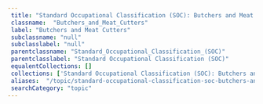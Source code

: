 ```yaml
--- 
 title: "Standard Occupational Classification (SOC): Butchers and Meat Cutters" 
 classname:  "Butchers_and_Meat_Cutters" 
 label: "Butchers and Meat Cutters" 
 subclassname: "null" 
 subclasslabel: "null" 
 parentclassname: "Standard_Occupational_Classification_(SOC)" 
 parentclasslabel: "Standard Occupational Classification (SOC)" 
 equalentCollections: [] 
 collections: ['Standard Occupational Classification (SOC): Butchers and Meat Cutters']
 aliases:  "/topic/standard-occupational-classification-soc-butchers-and-meat-cutters"  
 searchCategory: "topic" 
---
```

